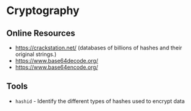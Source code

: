 # Cryptography


## Online Resources
- <https://crackstation.net/> (databases of billions of hashes and their original strings.)
- <https://www.base64decode.org/>
- <https://www.base64encode.org/>



## Tools

- `hashid` - Identify the different types of hashes used to encrypt data